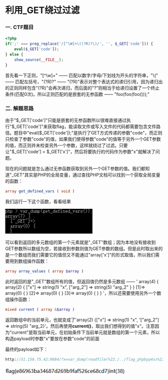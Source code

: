 # 利用_GET绕过过滤

### 一.	CTF题目

```php
<?php
if(';' === preg_replace('/[^\W]+\((?R)?\)/', '', $_GET['code'])) {    
    eval($_GET['code']);
} else {
    show_source(__FILE__);
}
```

首先看一下正则，"\[^\w]+" —— 匹配以数字/字母/下划线为开头的字符串，"\\(" —— 匹配左括号，"(?R)?" —— "(?R)"表示对整个表达式的递归引用，因为递归出的正则同样包含"(?R)"会再次递归，而后面的"?"则相当于给递归设置了一个终止条件(匹配0次)。所以正则匹配的是嵌套的无参函数 —— "foo(foo(foo()));"

### 二.	解题思路

  由于"\$\_GET['code']"只能是嵌套的无参函数所以很难直接通过执行"\$\_GET['code']"来获取flag，能读取文件或写入文件的代码都需要包含文件路径。题目中"eval(\$\_GET['code']);"是执行了GET方式传递的参数"code"，而正则只检查了参数"code"的值，如果我们使得参数"code"的值等于另外一个GET参数的值，而正则并未检查另外一个参数，这样就绕过了过滤。只要让"$\_GET['code'] = \$\_GET['x']"，然后将要执行的代码作为参数"x"就解决了问题。

  现在的问题就是怎么通过无参函数获取到另外一个GET参数的值。我们都知道"_GET"其实是PHP的全局变量，通过查找PHP文档可以找到一个获取全局变量的函数：

```php
array get_defined_vars ( void )
```

我们运行一下这个函数，看看结果

![image](_GET.png)

可以看到返回的多元数组的第一个元素就是"_GET"数组；因为本地没有接收到GET参数所以数组为空，若接收到参数则值为GET参数的数组。但是此时取出来的是一个数组而我们需要它的值但又不能通过"array['x']"的形式取值，所以我们需要用到数组操作函数：

```php
array array_values ( array $array )
```

此时返回的是"\_GET"数组所有的值，但返回值仍然是多元数组 —— ' array(4) { array(2) { ["x"] => string(1) "x", ["arg\_2"] => string(5) "arg\_2" } } [1]=> array(0) { } [2]=> array(0) { } [3]=> array(0) { } } '，所以还需要使用另外一个数组操作函数：

```php
mixed current ( array &$array )
```

返回数组中的当前单元，也就变成了'array(2) {["x"] => string(1) "x", '["arg\_2"] => string(5) "arg\_2}'。然后再使用**current()**，取出我们想得到的值"x"。注意因为"current"是取当前单元，在初始条件下当前单元就是数组的第一个元素，所以构造payload时参数"x"要放在参数"code"的前面

最终的payload如下：

```php
http://51.158.75.42:8084/?x=var_dump(readfile(%22./../flag_phpbyp4ss%22));&code=eval(current(current(array_values(get_defined_vars()))));
```

![image](Flag.png)

